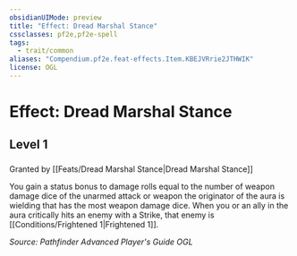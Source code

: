 ```yaml
---
obsidianUIMode: preview
title: "Effect: Dread Marshal Stance"
cssclasses: pf2e,pf2e-spell
tags:
  - trait/common
aliases: "Compendium.pf2e.feat-effects.Item.KBEJVRrie2JTHWIK"
license: OGL
---
```

# Effect: Dread Marshal Stance
## Level 1
### 






Granted by [[Feats/Dread Marshal Stance|Dread Marshal Stance]]

You gain a status bonus to damage rolls equal to the number of weapon damage dice of the unarmed attack or weapon the originator of the aura is wielding that has the most weapon damage dice. When you or an ally in the aura critically hits an enemy with a Strike, that enemy is [[Conditions/Frightened 1|Frightened 1]].

*Source: Pathfinder Advanced Player's Guide*
*OGL*